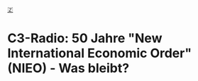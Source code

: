[🇿](zotero://select/library/items/9F9X73LJ)


# C3-Radio: 50 Jahre "New International Economic Order" (NIEO) - Was bleibt?


